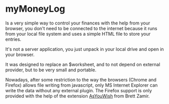 myMoneyLog
==========

Is a very simple way to control your finances with the help from your browser, you don't need to be connected to the internet because it runs from your local file system and uses a simple HTML file to store your entries.

It's not a server application, you just unpack in your local drive and open in your browser.

It was designed to replace an $worksheet, and to not depend on external provider, but to be very small and portable.

Nowadays, after some restriction to the way the browsers (Chrome and Firefox) allows file writing from javascript, only MS Internet Explorer can write the data without any external plugin. The Firefox support is only provided with the help of the extension [AsYouWish](https://github.com/brettz9/asyouwish/) from Brett Zamir.
